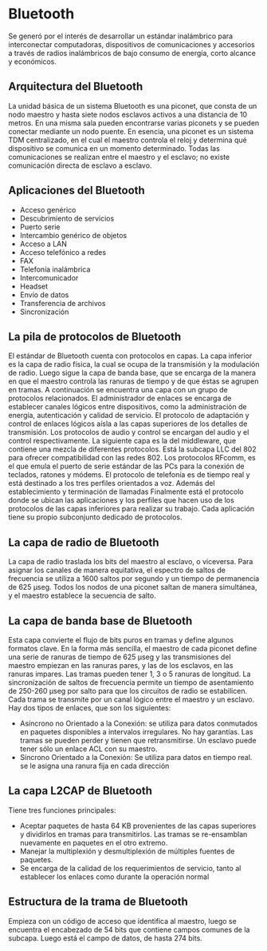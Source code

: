 # Bluetooth

Se generó por el interés de desarrollar un estándar inalámbrico para interconectar computadoras, dispositivos de comunicaciones y accesorios a través de radios inalámbricos de bajo consumo de energía, corto alcance y económicos.

## Arquitectura del Bluetooth
La unidad básica de un sistema Bluetooth es una piconet, que consta de un nodo maestro y hasta siete nodos esclavos activos a una distancia de 10 metros.  En una misma sala pueden encontrarse varias piconets y se pueden conectar mediante un nodo puente. En esencia, una piconet es un sistema TDM centralizado, en el cual el maestro controla el reloj y determina qué dispositivo se comunica en un momento determinado. Todas las comunicaciones se realizan entre el maestro y el esclavo; no existe comunicación directa de esclavo a esclavo.

## Aplicaciones del Bluetooth
* Acceso genérico
* Descubrimiento de servicios
* Puerto serie
* Intercambio genérico de objetos
* Acceso a LAN
* Acceso telefónico a redes
* FAX
* Telefonía inalámbrica
* Intercomunicador
* Headset
* Envío de datos
* Transferencia de archivos
* Sincronización

## La pila de protocolos de Bluetooth
El estándar de Bluetooth cuenta con protocolos en capas. 
La capa inferior es la capa de radio física, la cual se ocupa de la transmisión y la modulación de radio. 
Luego sigue la capa de banda base, que se encarga de la manera en que el maestro controla las ranuras de tiempo y de que éstas se agrupen en tramas.
A continuación se encuentra una capa con un grupo de protocolos relacionados. 
El administrador de enlaces se encarga de establecer canales lógicos entre dispositivos, como la administración de energía, autenticación y calidad de servicio.
El protocolo de adaptación y control de enlaces lógicos aísla a las capas superiores de los detalles de transmisión.
Los protocolos de audio y control se encargan del audio y el control respectivamente.
La siguiente capa es la del middleware, que contiene una mezcla de diferentes protocolos.
Está la subcapa LLC del 802 para ofrecer compatibilidad con las redes 802.
Los protocolos RFcomm, es el que emula el puerto de serie estándar de las PCs para la conexión de teclados, ratones y módems.
El protocolo de telefonía es de tiempo real y está destinado a los tres perfiles orientados a voz. Además del establecimiento y terminación de llamadas
Finalmente está el protocolo donde se ubican las aplicaciones y los perfiles que hacen uso de los protocolos de las capas inferiores para realizar su trabajo. Cada aplicación tiene su propio subconjunto dedicado de protocolos.

## La capa de radio de Bluetooth
La capa de radio traslada los bits del maestro al esclavo, o viceversa. Para asignar los canales de manera equitativa, el espectro de saltos de frecuencia se utiliza a 1600 saltos por segundo y un tiempo de permanencia de 625 µseg. Todos los nodos de una piconet saltan de manera simultánea, y el maestro establece la secuencia de salto. 

## La capa de banda base de Bluetooth
Esta capa convierte el flujo de bits puros en tramas y define algunos formatos clave. En la forma más sencilla, el maestro de cada piconet define una serie de ranuras de tiempo de 625 µseg y las transmisiones del maestro empiezan en las ranuras pares, y las de los esclavos, en las ranuras impares. Las tramas pueden tener 1, 3 o 5 ranuras de longitud. La sincronización de saltos de frecuencia permite un tiempo de asentamiento de 250-260 µseg por salto para que los circuitos de radio se estabilicen. Cada trama se transmite por un canal lógico entre el maestro y un esclavo. Hay dos tipos de enlaces, que son los siguientes:
* Asíncrono no Orientado a la Conexión: se utiliza para datos conmutados en paquetes disponibles a intervalos irregulares. No hay garantías. Las tramas se pueden perder y tienen que retransmitirse. Un esclavo puede tener sólo un enlace ACL con su maestro. 
* Síncrono Orientado a la Conexión: Se utiliza para datos en tiempo real. se le asigna una ranura fija en cada dirección

## La capa L2CAP de Bluetooth
Tiene tres funciones principales:
* Aceptar paquetes de hasta 64 KB provenientes de las capas superiores y dividirlos en tramas para transmitirlos. Las tramas se re-ensamblan nuevamente en paquetes en el otro extremo.
* Manejar la multiplexión y desmultiplexión de múltiples fuentes de paquetes.
* Se encarga de la calidad de los requerimientos de servicio, tanto al establecer los enlaces como durante la operación normal

## Estructura de la trama de Bluetooth
Empieza con un código de acceso que identifica al maestro, luego se encuentra el encabezado de 54 bits que contiene campos comunes de la subcapa. Luego está el campo de datos, de hasta 274 bits.
